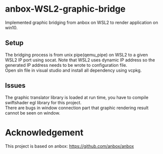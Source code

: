 # anbox-WSL2-graphic-bridge
Implemented graphic bridging from anbox on WSL2 to render application on win10.
<br>
## Setup
The bridging process is from unix pipe(qemu_pipe) on WSL2 to a given WSL2 IP port using socat. Note that WSL2 uses dynamic IP address so the generated IP address needs to be wrote to configuration file.
<br>
Open sln file in visual studio and install all dependency using vcpkg.
## Issues
The graphic translator library is loaded at run time, you have to compile swiftshader egl library for this project.<br>
There are bugs in window connection part that graphic rendering result cannot be seen on window.
# Acknowledgement
This project is based on anbox: https://github.com/anbox/anbox
